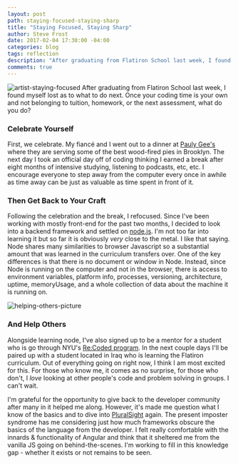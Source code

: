 ```yaml
---
layout: post
path: staying-focused-staying-sharp
title: "Staying Focused, Staying Sharp"
author: Steve Frost
date: 2017-02-04 17:30:00 -04:00
categories: blog
tags: reflection
description: "After graduating from Flatiron School last week, I found myself lost as to what to do next. Once all your coding time is your own and not belonging to tuition, homework, or the next assessment, what do you do?"
comments: true
---
```


![artist-staying-focused](/img/blogs/stayingfocused1.jpg)
After graduating from Flatiron School last week, I found myself lost as to what to do next. Once your coding time is your own and not belonging to tuition, homework, or the next assessment, what do you do?

### Celebrate Yourself
First, we celebrate. My fiancé and I went out to a dinner at [Pauly Gee's](http://pauliegee.com/) where they are serving some of the best wood-fired pies in Brooklyn. The next day I took an official day off of coding thinking I earned a break after eight months of intensive studying, listening to podcasts, etc, etc. I encourage everyone to step away from the computer every once in awhile as time away can be just as valuable as time spent in front of it.

### Then Get Back to Your Craft
Following the celebration and the break, I refocused. Since I've been working with mostly front-end for the past two months, I decided to look into a backend framework and settled on [node.js](https://nodejs.org/en/). I'm not too far into learning it but so far it is obviously *very* close to the metal. I like that saying. Node shares many similarities to browser Javascript so a substantial amount that was learned in the curriculum transfers over. One of the key differences is that there is no document or window in Node. Instead, since Node is running on the computer and not in the browser, there is access to environment variables, platform info, processes, versioning, architecture, uptime, memoryUsage, and a whole collection of data about the machine it is running on.

![helping-others-picture](/img/blogs/stayingfocused2.jpg)

### And Help Others
Alongside learning node, I've also signed up to be a mentor for a student who is go through NYU's [Re:Coded program](http://www.re-coded.com/). In the next couple days I'll be paired up with a student located in Iraq who is learning the Flatiron curriculum. Out of everything going on right now, I think I am most excited for this. For those who know me, it comes as no surprise, for those who don't, I *love* looking at other people's code and problem solving in groups. I can't wait.

I'm grateful for the opportunity to give back to the developer community after many in it helped me along. However, it's made me question what I know of the basics and to dive into [PluralSight](https://www.pluralsight.com) again. The present imposter syndrome has me considering just how much frameworks obscure the basics of the language from the developer. I felt really comfortable with the innards & functionality of Angular and think that it sheltered me from the vanilla JS going on behind-the-scenes. I'm working to fill in this knowledge gap - whether it exists or not remains to be seen.
